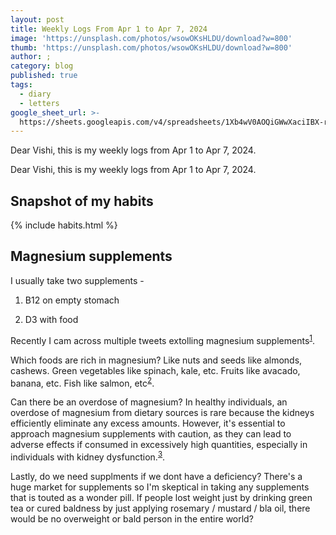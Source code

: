 ```yaml
---
layout: post
title: Weekly Logs From Apr 1 to Apr 7, 2024
image: 'https://unsplash.com/photos/wsowOKsHLDU/download?w=800'
thumb: 'https://unsplash.com/photos/wsowOKsHLDU/download?w=800'
author: ;
category: blog
published: true
tags:
  - diary
  - letters
google_sheet_url: >-
  https://sheets.googleapis.com/v4/spreadsheets/1Xb4wV0AOQiGWwXaciIBX-rkFebzg8DlAcRcClshyAnA/values/Habits!A132:T145?alt=json&key=AIzaSyCgYRKf_apK3TUSYGO9WhQ5dN-ukY4H0gw
---
```



Dear Vishi, this is my weekly logs from Apr 1 to Apr 7, 2024.<!-- truncate_here -->

Dear Vishi, this is my weekly logs from Apr 1 to Apr 7, 2024.

## Snapshot of my habits

{% include habits.html %}

## Magnesium supplements

I usually take two supplements - 

1. B12 on empty stomach

2. D3 with food

Recently I cam across multiple tweets extolling magnesium supplements<sup id='fnref:1'><a href='#fn:1' rel='footnote'>1</a></sup>.

Which foods are rich in magnesium? Like nuts and seeds like almonds, cashews. Green vegetables like spinach, kale, etc. Fruits like avacado, banana, etc. Fish like salmon, etc<sup id='fnref:2'><a href='#fn:2' rel='footnote'>2</a></sup>.

Can there be an overdose of magnesium? In healthy individuals, an overdose of magnesium from dietary sources is rare because the kidneys efficiently eliminate any excess amounts. However, it's essential to approach magnesium supplements with caution, as they can lead to adverse effects if consumed in excessively high quantities, especially in individuals with kidney dysfunction.<sup id='fnref:3'><a href='#fn:3' rel='footnote'>3</a></sup>.

Lastly, do we need supplments if we dont have a deficiency? There's a huge market for supplements so I'm skeptical in taking any supplements that is touted as a wonder pill. If people lost weight just by drinking green tea or cured baldness by just applying rosemary / mustard / bla oil, there would be no overweight or bald person in the entire world?